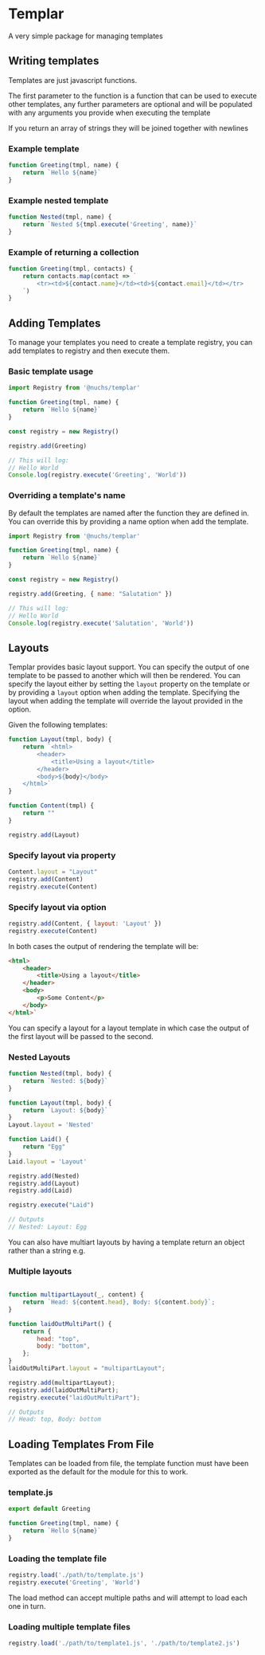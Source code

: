 # Templar

A very simple package for managing templates

## Writing templates

Templates are just javascript functions. 

The first parameter to the function is a function that can be used to execute
other templates, any further parameters are optional and will be populated with
any arguments you provide when executing the template

If you return an array of strings they will be joined together with newlines

### Example template
```javascript
function Greeting(tmpl, name) {
    return `Hello ${name}`
}
```

### Example nested template
```javascript
function Nested(tmpl, name) {
    return `Nested ${tmpl.execute('Greeting', name)}`
}
```

### Example of returning a collection
```javascript
function Greeting(tmpl, contacts) {
    return contacts.map(contact => `
        <tr><td>${contact.name}</td><td>${contact.email}</td></tr>
    `)
}
```

## Adding Templates

To manage your templates you need to create a template registry, you can
add templates to registry and then execute them.

### Basic template usage
```javascript
import Registry from '@nuchs/templar'

function Greeting(tmpl, name) {
    return `Hello ${name}`
}

const registry = new Registry()

registry.add(Greeting)

// This will log:
// Hello World
Console.log(registry.execute('Greeting', 'World'))
```

### Overriding a template's name
By default the templates are named after the function they are defined in. You
can override this by providing a name option when add the template.

```javascript
import Registry from '@nuchs/templar'

function Greeting(tmpl, name) {
    return `Hello ${name}`
}

const registry = new Registry()

registry.add(Greeting, { name: "Salutation" })

// This will log:
// Hello World
Console.log(registry.execute('Salutation', 'World'))
```

## Layouts

Templar provides basic layout support. You can specify the output of one
template to be passed to another which will then be rendered. You can specify
the layout either by setting the `layout` property on the template or by
providing a `layout` option when adding the template. Specifying the layout when
adding the template will override the layout provided in the option.

Given the following templates:

```javascript
function Layout(tmpl, body) {
    return `<html>
        <header>
            <title>Using a layout</title>
        </header>
        <body>${body}</body>
    </html>`
}

function Content(tmpl) {
    return ""
}

registry.add(Layout)
```

### Specify layout via property
```javascript
Content.layout = "Layout"
registry.add(Content)
registry.execute(Content)
```

### Specify layout via option
```javascript
registry.add(Content, { layout: 'Layout' })
registry.execute(Content)
```

In both cases the output of rendering the template will be:

```html
<html>
    <header>
        <title>Using a layout</title>
    </header>
    <body>
        <p>Some Content</p>
    </body>
</html>`
```

You can specify a layout for a layout template in which case the output of the
first layout will be passed to the second.

### Nested Layouts
```javascript
function Nested(tmpl, body) {
    return `Nested: ${body}`
}

function Layout(tmpl, body) {
    return `Layout: ${body}`
}
Layout.layout = 'Nested'

function Laid() {
    return "Egg"
}
Laid.layout = 'Layout'

registry.add(Nested)
registry.add(Layout)
registry.add(Laid)

registry.execute("Laid")

// Outputs
// Nested: Layout: Egg
```

You can also have multiart layouts by having a template return an object rather
than a string e.g.

### Multiple layouts
```javascript

function multipartLayout(_, content) {
    return `Head: ${content.head}, Body: ${content.body}`;
}

function laidOutMultiPart() {
    return {
        head: "top",
        body: "bottom",
    };
}
laidOutMultiPart.layout = "multipartLayout";

registry.add(multipartLayout);
registry.add(laidOutMultiPart);
registry.execute("laidOutMultiPart");

// Outputs
// Head: top, Body: bottom
```

## Loading Templates From File

Templates can be loaded from file, the template function must have been exported
as the default for the module for this to work.

### template.js
```javascript
export default Greeting

function Greeting(tmpl, name) {
    return `Hello ${name}`
}
```

### Loading the template file
```javascript
registry.load('./path/to/template.js')
registry.execute('Greeting', 'World')
```

The load method can accept multiple paths and will attempt to load each one in
turn.

### Loading multiple template files
```javascript
registry.load('./path/to/template1.js', './path/to/template2.js')
```

